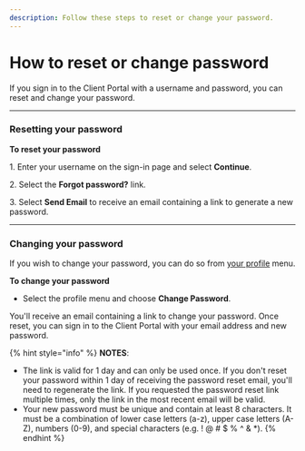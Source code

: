 ```yaml
---
description: Follow these steps to reset or change your password.
---
```


# How to reset or change password

If you sign in to the Client Portal with a username and password, you can reset and change your password.

***

### Resetting your password

**To reset your password**

1\. Enter your username on the sign-in page and select **Continue**.

2\. Select the **Forgot password?** link.

3\. Select **Send Email** to receive an email containing a link to generate a new password.

***

### Changing your password

If you wish to change your password, you can do so from [your profile](<../../README (1).md#your-profile-menu>) menu.

**To change your password**

* Select the profile menu and choose **Change Password**.&#x20;

You'll receive an email containing a link to change your password. Once reset, you can sign in to the Client Portal with your email address and new password.



{% hint style="info" %}
**NOTES**:&#x20;

* The link is valid for 1 day and can only be used once. If you don't reset your password within 1 day of receiving the password reset email, you'll need to regenerate the link. If you requested the password reset link multiple times, only the link in the most recent email will be valid.
* Your new password must be unique and contain at least 8 characters. It must be a combination of lower case letters (a-z), upper case letters (A-Z), numbers (0-9), and special characters (e.g. ! @ # $ % ^ & \*).
{% endhint %}
